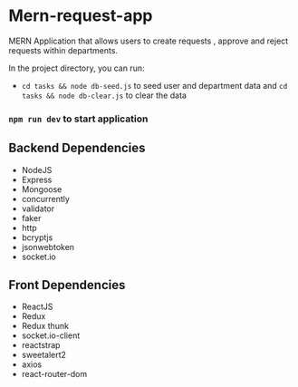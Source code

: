 # Mern-request-app
MERN Application that allows users to create requests , approve and reject requests within departments.

In the project directory, you can run:

* `cd tasks && node db-seed.js` to seed user and department data and `cd tasks && node db-clear.js` to clear the data

### `npm run dev` to start application


## Backend Dependencies
* NodeJS
* Express
* Mongoose
* concurrently
* validator
* faker
* http
* bcryptjs
* jsonwebtoken
* socket.io

## Front Dependencies
* ReactJS
* Redux
* Redux thunk
* socket.io-client
* reactstrap
* sweetalert2
* axios
* react-router-dom

